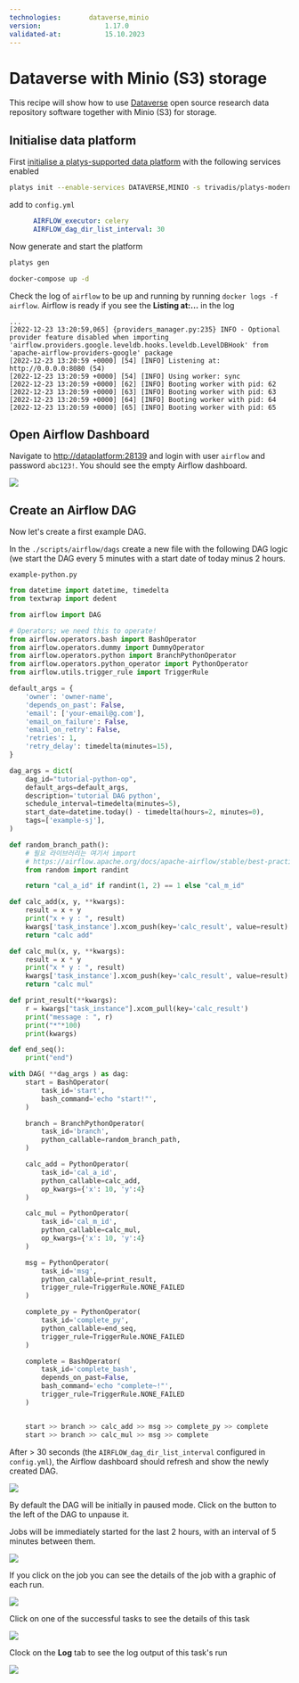 ```yaml
---
technologies:       dataverse,minio
version:				1.17.0
validated-at:			15.10.2023
---
```


# Dataverse with Minio (S3) storage

This recipe will show how to use [Dataverse](https://dataverse.org/) open source research data repository software together with Minio (S3) for storage.

## Initialise data platform

First [initialise a platys-supported data platform](../documentation/getting-started) with the following services enabled

```bash
platys init --enable-services DATAVERSE,MINIO -s trivadis/platys-modern-data-platform -w 1.16.0
```

add to `config.yml`

```yaml
      AIRFLOW_executor: celery
      AIRFLOW_dag_dir_list_interval: 30
```

Now generate and start the platform 

```bash
platys gen

docker-compose up -d
```

Check the log of `airflow` to be up and running by running `docker logs -f airflow`. Airflow is ready if you see the **Listing at:...** in the log 

```
...
[2022-12-23 13:20:59,065] {providers_manager.py:235} INFO - Optional provider feature disabled when importing 'airflow.providers.google.leveldb.hooks.leveldb.LevelDBHook' from 'apache-airflow-providers-google' package
[2022-12-23 13:20:59 +0000] [54] [INFO] Listening at: http://0.0.0.0:8080 (54)
[2022-12-23 13:20:59 +0000] [54] [INFO] Using worker: sync
[2022-12-23 13:20:59 +0000] [62] [INFO] Booting worker with pid: 62
[2022-12-23 13:20:59 +0000] [63] [INFO] Booting worker with pid: 63
[2022-12-23 13:20:59 +0000] [64] [INFO] Booting worker with pid: 64
[2022-12-23 13:20:59 +0000] [65] [INFO] Booting worker with pid: 65
```

## Open Airflow Dashboard

Navigate to <http://dataplatform:28139> and login with user `airflow` and password `abc123!`. You should see the empty Airflow dashboard.

![](./images/airflow-dashboard.png)

## Create an Airflow DAG

Now let's create a first example DAG.

In the `./scripts/airflow/dags` create a new file with the following DAG logic (we start the DAG every 5 minutes with a start date of today minus 2 hours.

`example-python.py`

```python
from datetime import datetime, timedelta
from textwrap import dedent

from airflow import DAG

# Operators; we need this to operate!
from airflow.operators.bash import BashOperator
from airflow.operators.dummy import DummyOperator
from airflow.operators.python import BranchPythonOperator
from airflow.operators.python_operator import PythonOperator
from airflow.utils.trigger_rule import TriggerRule

default_args = {
    'owner': 'owner-name',
    'depends_on_past': False,
    'email': ['your-email@g.com'],
    'email_on_failure': False,
    'email_on_retry': False,
    'retries': 1,
    'retry_delay': timedelta(minutes=15),
}

dag_args = dict(
    dag_id="tutorial-python-op",
    default_args=default_args,
    description='tutorial DAG python',
    schedule_interval=timedelta(minutes=5),
    start_date=datetime.today() - timedelta(hours=2, minutes=0),
    tags=['example-sj'],
)

def random_branch_path():
    # 필요 라이브러리는 여기서 import
    # https://airflow.apache.org/docs/apache-airflow/stable/best-practices.html#writing-a-dag 참고
    from random import randint

    return "cal_a_id" if randint(1, 2) == 1 else "cal_m_id"

def calc_add(x, y, **kwargs):
    result = x + y
    print("x + y : ", result)
    kwargs['task_instance'].xcom_push(key='calc_result', value=result)
    return "calc add"

def calc_mul(x, y, **kwargs):
    result = x * y
    print("x * y : ", result)
    kwargs['task_instance'].xcom_push(key='calc_result', value=result)
    return "calc mul"

def print_result(**kwargs):
    r = kwargs["task_instance"].xcom_pull(key='calc_result')
    print("message : ", r)
    print("*"*100)
    print(kwargs)

def end_seq():
    print("end")

with DAG( **dag_args ) as dag:
    start = BashOperator(
        task_id='start',
        bash_command='echo "start!"',
    )

    branch = BranchPythonOperator(
        task_id='branch',
        python_callable=random_branch_path,
    )

    calc_add = PythonOperator(
        task_id='cal_a_id',
        python_callable=calc_add,
        op_kwargs={'x': 10, 'y':4}
    )

    calc_mul = PythonOperator(
        task_id='cal_m_id',
        python_callable=calc_mul,
        op_kwargs={'x': 10, 'y':4}
    )

    msg = PythonOperator(
        task_id='msg',
        python_callable=print_result,
        trigger_rule=TriggerRule.NONE_FAILED
    )

    complete_py = PythonOperator(
        task_id='complete_py',
        python_callable=end_seq,
        trigger_rule=TriggerRule.NONE_FAILED
    )

    complete = BashOperator(
        task_id='complete_bash',
        depends_on_past=False,
        bash_command='echo "complete~!"',
        trigger_rule=TriggerRule.NONE_FAILED
    )


    start >> branch >> calc_add >> msg >> complete_py >> complete
    start >> branch >> calc_mul >> msg >> complete
```

After > 30 seconds (the `AIRFLOW_dag_dir_list_interval` configured in `config.yml`), the Airflow dashboard should refresh and show the newly created DAG.

![](./images/airflow-dashboard-2.png)

By default the DAG will be initially in paused mode. Click on the button to the left of the DAG to unpause it. 

Jobs will be immediately started for the last 2 hours, with an interval of 5 minutes between them. 

![](./images/airflow-dashboard-3.png)

If you click on the job you can see the details of the job with a graphic of each run. 

![](./images/airflow-dashboard-4.png)

Click on one of the successful tasks to see the details of this task

![](./images/airflow-dashboard-5.png)

Clock on the **Log** tab to see the log output of this task's run

![](./images/airflow-dashboard-6.png)
